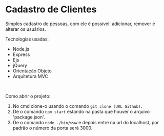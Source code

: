 # Cadastro de Clientes

Simples cadastro de pessoas, com ele é possível: adicionar, remover e alterar os usuários.<br>

Tecnologias usadas:

* Node.js
* Express
* Ejs
* jQuery
* Orientação Objeto
* Arquitetura MVC

<br>

Como abrir o projeto:

1. No cmd clone-o usando o comando `git clone (URL Github)`.
2. De o comando `npm start` estando na pasta que houver o arquivo 'package.json'.
3. De o comando `node ./bin/www` e depois entre na url do localhost, por padrão o número da porta será 3000.